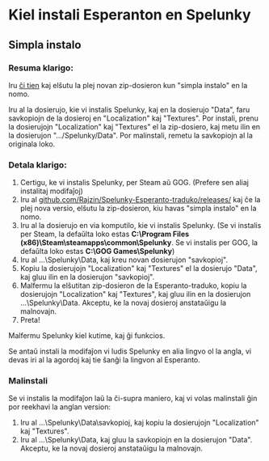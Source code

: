 # Kiel instali Esperanton en Spelunky
## Simpla instalo

### Resuma klarigo:

Iru [ĉi tien](https://github.com/Rajzin/Spelunky-Esperanto-traduko/releases/) kaj elŝutu la plej novan zip-dosieron kun "simpla instalo" en la nomo.

Iru al la dosierujo, kie vi instalis Spelunky, kaj en la dosierujo "Data", faru savkopiojn de la dosieroj en "Localization" kaj "Textures". Por instali, prenu la dosierujojn "Localization" kaj "Textures" el la zip-dosiero, kaj metu ilin en la dosierujon ".../Spelunky/Data". Por malinstali, remetu la savkopiojn al la originala loko.

### Detala klarigo:

1. Certigu, ke vi instalis Spelunky, per Steam aŭ GOG. (Prefere sen aliaj instalitaj modifaĵoj)
2. Iru al [github.com/Rajzin/Spelunky-Esperanto-traduko/releases/](https://github.com/Rajzin/Spelunky-Esperanto-traduko/releases/) kaj ĉe la plej nova versio, elŝutu la zip-dosieron, kiu havas "simpla instalo" en la nomo.
3. Iru al la dosierujo en via komputilo, kie vi instalis Spelunky. (Se vi instalis per Steam, la defaŭlta loko estas **C:\Program Files (x86)\Steam\steamapps\common\Spelunky**. Se vi instalis per GOG, la defaŭlta loko estas **C:\GOG Games\Spelunky**)
4. Iru al ...\Spelunky\Data\, kaj kreu novan dosierujon "savkopioj".
5. Kopiu la dosierujojn "Localization" kaj "Textures" el la dosierujo "Data", kaj gluu ilin en la dosierujon "savkopioj".
6. Malfermu la elŝutitan zip-dosieron de la Esperanto-traduko, kopiu la dosierujojn "Localization" kaj "Textures", kaj gluu ilin en la dosierujon ...\Spelunky\Data\. Akceptu, ke la novaj dosieroj anstataŭigu la malnovajn.
7. Preta!

Malfermu Spelunky kiel kutime, kaj ĝi funkcios.

Se antaŭ instali la modifaĵon vi ludis Spelunky en alia lingvo ol la angla, vi devas iri al la agordoj kaj tie ŝanĝi la lingvon al Esperanto.

### Malinstali

Se vi instalis la modifaĵon laŭ la ĉi-supra maniero, kaj vi volas malinstali ĝin por reekhavi la anglan version:
1. Iru al ...\Spelunky\Data\savkopioj, kaj kopiu la dosierujojn "Localization" kaj "Textures".
2. Iru al ...\Spelunky\Data, kaj gluu la savkopiojn en la dosierujon "Data". Akceptu, ke la novaj dosieroj anstataŭigu la malnovajn.